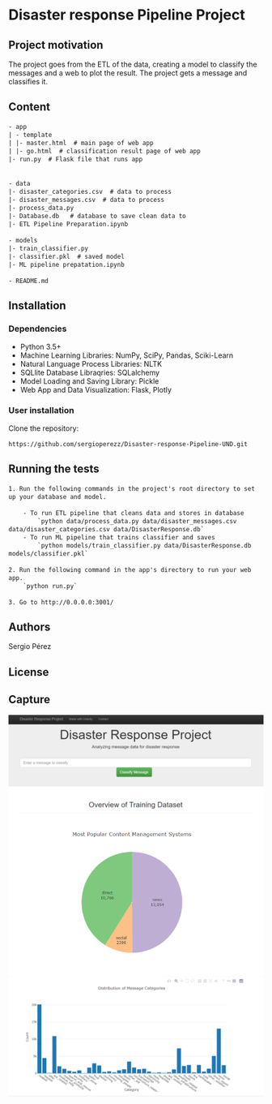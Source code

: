 # Disaster response Pipeline Project

## Project motivation

The project goes from the ETL of the data, creating a model to classify the messages and a web to plot the result. The project gets a message and classifies it.

## Content
```
- app
| - template
| |- master.html  # main page of web app
| |- go.html  # classification result page of web app
|- run.py  # Flask file that runs app


- data
|- disaster_categories.csv  # data to process 
|- disaster_messages.csv  # data to process
|- process_data.py
|- Database.db   # database to save clean data to
|- ETL Pipeline Preparation.ipynb

- models
|- train_classifier.py
|- classifier.pkl  # saved model 
|- ML pipeline prepatation.ipynb

- README.md
```

## Installation

### Dependencies
- Python 3.5+
- Machine Learning Libraries: NumPy, SciPy, Pandas, Sciki-Learn
- Natural Language Process Libraries: NLTK
- SQLlite Database Libraqries: SQLalchemy
- Model Loading and Saving Library: Pickle
- Web App and Data Visualization: Flask, Plotly

### User installation
Clone the repository:
```
https://github.com/sergioperezz/Disaster-response-Pipeline-UND.git
```
## Running the tests 

```
1. Run the following commands in the project's root directory to set up your database and model.

    - To run ETL pipeline that cleans data and stores in database
        `python data/process_data.py data/disaster_messages.csv data/disaster_categories.csv data/DisasterResponse.db`
    - To run ML pipeline that trains classifier and saves
        `python models/train_classifier.py data/DisasterResponse.db models/classifier.pkl`

2. Run the following command in the app's directory to run your web app.
    `python run.py`

3. Go to http://0.0.0.0:3001/
```

## Authors

Sergio Pérez

## License

## Capture

![alt text](https://github.com/sergioperezz/Disaster-response-Pipeline-UND/blob/master/captures/front1.PNG)
![alt text](https://github.com/sergioperezz/Disaster-response-Pipeline-UND/blob/master/captures/front2.PNG)
![alt text](https://github.com/sergioperezz/Disaster-response-Pipeline-UND/blob/master/captures/front3.PNG)
